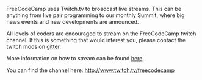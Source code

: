 FreeCodeCamp uses Twitch.tv to broadcast live streams. This can be anything from live pair programming to our monthly Summit, where big news events and new developments are announced.

All levels of coders are encouraged to stream on the FreeCodeCamp twitch channel. If this is something that would interest you, please contact the twitch mods on [gitter](https://gitter.im/FreeCodeCamp/LiveCoding).

More information on how to stream can be found [here](Stream-Your-Coding-Sessions-on-Twitch.tv).

You can find the channel here: http://www.twitch.tv/freecodecamp
